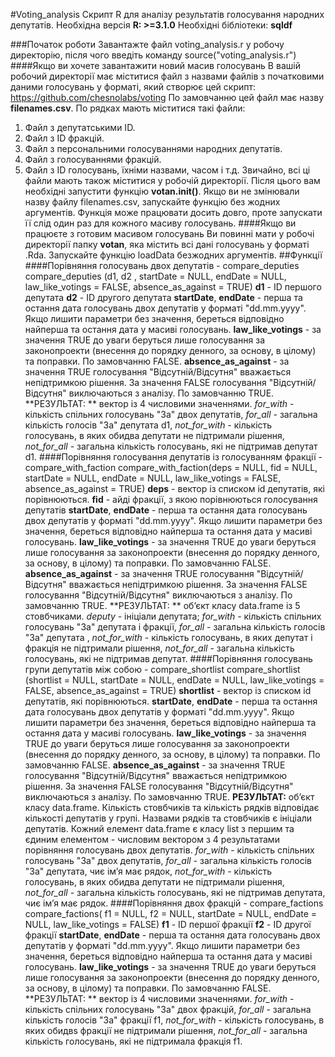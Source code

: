 #Voting_analysis
Скрипт R для аналізу результатів голосування народних депутатів. 
Необхідна версія **R: >=3.1.0**
Необхідні бібліотеки: **sqldf**

###Початок роботи
Завантажте файл voting_analysis.r у робочу директорію, після чого введіть команду source("voting_analysis.r")
####Якщо ви хочете завантажити новий масив голосувань
В вашій робочий директорії має міститися файл з назвами файлів з початковими даними голосувань  у форматі, який створює цей скрипт: 
https://github.com/chesnolabs/voting
По замовчанню цей файл має назву **filenames.csv**. 
По рядках мають міститися такі файли:
1. Файл з депутатськими ID.
2. Файл з ID фракцій.
3. Файл з персональними голосуваннями народних депутатів.
4. Файл з голосуваннями фракцій.
5. Файл з ID голосувань, їхніми назвами, часом і т.д.
Звичайно, всі ці файли мають також міститися у робочій директорії. 
Після цього вам необхідні запустити функцію **votan.init()**. Якщо ви не змінювали назву файлу filenames.csv, запускайте функцію без жодних аргументів. Функція може працювати досить довго, проте запускати її слід один раз для кожного масиву голосувань.
####Якщо ви працюєте з готовим масивом голосувань
Ви повинні мати у робочі директорії папку **votan**, яка містить всі дані голосувань у форматі .Rda. Запускайте функцію loadData безжодних аргументів.
##Функції
####Порівняння голосувань двох депутатів - compare_deputies
compare_deputies (d1, d2 , startDate = NULL, endDate = NULL, law_like_votings = FALSE, absence_as_against = TRUE)
**d1** - ID першого депутата
**d2** - ID другого депутата
**startDate**, **endDate** - перша та остання дата голосувань двох депутатів у форматі "dd.mm.yyyy". Якщо лишити параметри без значення, береться відповідно найперша та остання дата у масиві голосувань. 
**law_like_votings** - за значення TRUE до уваги беруться лише голосування за законопроекти (внесення до порядку денного, за основу, в цілому) та поправки. По замовчанню FALSE.
**absence_as_against** - за значення TRUE голосування "Відсутній/Відсутня" вважається непідтримкою рішення. За значення FALSE голосування "Відсутній/Відсутня" виключаються з аналізу. По замовчанню TRUE.
**РЕЗУЛЬТАТ: ** вектор із 4 числовими значеннями. *for_with* - кількість спільних голосувань "За" двох депутатів, *for_all* - загальна кількість голосів "За" депутата d1, *not_for_with* - кількість голосувань, в яких обидва депутати не підтримали рішення, *not_for_all* - загальна кількість голосувань, які не підтримав депутат d1.
####Порівняння голосування депутатів із голосуванням фракції - compare_with_faction
compare_with_faction(deps = NULL, fid = NULL, startDate = NULL, endDate = NULL, law_like_votings = FALSE, absence_as_against = TRUE)
**deps** - вектор із списком id депутатів, які порівнюються.
**fid** - айді фракції, з якою порівнюються голосування депутатів
**startDate**, **endDate** - перша та остання дата голосувань двох депутатів у форматі "dd.mm.yyyy". Якщо лишити параметри без значення, береться відповідно найперша та остання дата у масиві голосувань. 
**law_like_votings** - за значення TRUE до уваги беруться лише голосування за законопроекти (внесення до порядку денного, за основу, в цілому) та поправки. По замовчанню FALSE.
**absence_as_against** - за значення TRUE голосування "Відсутній/Відсутня" вважається непідтримкою рішення. За значення FALSE голосування "Відсутній/Відсутня" виключаються з аналізу. По замовчанню TRUE.
**РЕЗУЛЬТАТ: ** об’єкт класу data.frame із 5 стовбчиками. *deputy* - ініціали депутата;  *for_with* - кількість спільних голосувань "За" депутата і фракції, *for_all* - загальна кількість голосів "За" депутата , *not_for_with* - кількість голосувань, в яких депутат і фракція не підтримали рішення, *not_for_all* - загальна кількість голосувань, які не підтримав депутат.
####Порівняння голосувань групи депутатів між собою - compare_shortlist
compare_shortlist (shortlist = NULL, startDate = NULL, endDate = NULL, law_like_votings = FALSE, absence_as_against = TRUE)
**shortlist** - вектор із списком id депутатів, які порівнюються.
**startDate**, **endDate** - перша та остання дата голосувань двох депутатів у форматі "dd.mm.yyyy". Якщо лишити параметри без значення, береться відповідно найперша та остання дата у масиві голосувань. 
**law_like_votings** - за значення TRUE до уваги беруться лише голосування за законопроекти (внесення до порядку денного, за основу, в цілому) та поправки. По замовчанню FALSE.
**absence_as_against** - за значення TRUE голосування "Відсутній/Відсутня" вважається непідтримкою рішення. За значення FALSE голосування "Відсутній/Відсутня" виключаються з аналізу. По замовчанню TRUE.
**РЕЗУЛЬТАТ:** об’єкт класу data.frame. Кількість стовбчиків та кількість рядків відповідає кількості депутатів у групі. Назвами рядків та стовбчиків є ініціали депутатів. Кожний елемент data.frame є класу list з першим та єдиним елементом - числовим вектором з 4 результатами порівняння голосувань двох депутатів.   *for_with* - кількість спільних голосувань "За" двох депутатів, *for_all* - загальна кількість голосів "За" депутата, чиє ім’я має рядок, *not_for_with* - кількість голосувань, в яких обидва депутати не підтримали рішення, *not_for_all* - загальна кількість голосувань, які не підтримав депутата, чиє ім’я має рядок.
####Порівняння двох фракцій - compare_factions
compare_factions( f1 = NULL, f2 = NULL, startDate = NULL, endDate = NULL, law_like_votings = FALSE)
**f1** - ID першої фракції
**f2** - ID другої фракції
**startDate**, **endDate** - перша та остання дата голосувань двох депутатів у форматі "dd.mm.yyyy". Якщо лишити параметри без значення, береться відповідно найперша та остання дата у масиві голосувань. 
**law_like_votings** - за значення TRUE до уваги беруться лише голосування за законопроекти (внесення до порядку денного, за основу, в цілому) та поправки. По замовчанню FALSE.
**РЕЗУЛЬТАТ: ** вектор із 4 числовими значеннями. *for_with* - кількість спільних голосувань "За" двох фракцій, *for_all* - загальна кількість голосів "За" фракції f1, *not_for_with* - кількість голосувань, в яких обидвs фракції не підтримали рішення, *not_for_all* - загальна кількість голосувань, які не підтримала фракція f1.
